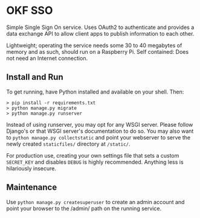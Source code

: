 OKF SSO
=======

Simple Single Sign On service. Uses OAuth2 to authenticate and
provides a data exchange API to allow client apps to publish
information to each other.

Lightweight; operating the service needs some 30 to 40 megabytes of
memory and as such, should run on a Raspberry Pi. Self contained: Does
not need an Internet connection.

Install and Run
---------------

To get running, have Python installed and available on your shell. Then:

    > pip install -r requirements.txt
    > python manage.py migrate
    > python manage.py runserver

Instead of using runserver, you may opt for any WSGI server. Please
follow Django's or that WSGI server's documentation to do so. You may
also want to `python manage.py collectstatic` and point your webserver
to serve the newly created `staticfiles/` directory at `/static/`.

For production use, creating your own settings file that sets a custom
`SECRET_KEY` and disables `DEBUG` is highly recommended. Anything less
is hilariously insecure.

Maintenance
-----------

Use `python manage.py createsuperuser` to create an admin account and
point your browser to the /admin/ path on the running service.
